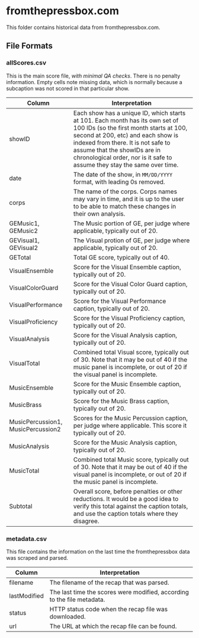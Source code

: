 # fromthepressbox.com

This folder contains historical data from fromthepressbox.com. 

## File Formats

### allScores.csv

This is the main score file, *with minimal QA checks*. There is no penalty information. Empty cells note missing data, which is normally because a subcaption was not scored in that particular show.

| Column                             | Interpretation                                                                                                                                                                                                                                                                                                 |
|----|-----|
| showID                             | Each show has a unique ID, which starts at 101. Each month has its own set of 100 IDs (so the first month starts at 100, second at 200, etc) and each show is indexed from there. It is not safe to assume that the showIDs are in chronological order, nor is it safe to assume they stay the same over time. |
| date                               | The date of the show, in `MM/DD/YYYY` format, with leading 0s removed.                                                                                                                                                                                                                                         |
| corps                              | The name of the corps. Corps names may vary in time, and it is up to the user to be able to match these changes in their own analysis.                                                                                                                                                                         |
| GEMusic1, GEMusic2                 | The Music portion of GE, per judge where applicable, typically out of 20.                                                                                                                                                                                                                                      |
| GEVisual1, GEVisual2               | The Visual protion of GE, per judge where applicable, typically out of 20.                                                                                                                                                                                                                                     |
| GETotal                            | Total GE score, typically out of 40.                                                                                                                                                                                                                                                                           |
| VisualEnsemble                     | Score for the Visual Ensemble caption, typically out of 20.                                                                                                                                                                                                                                                    |
| VisualColorGuard                   | Score for the Visual Color Guard caption, typically out of 20.                                                                                                                                                                                                                                                 |
| VisualPerformance                  | Score for the Visual Performance caption, typically out of 20.                                                                                                                                                                                                                                                 |
| VisualProficiency                  | Score for the Visual Proficiency caption, typically out of 20.                                                                                                                                                                                                                                                 |
| VisualAnalysis                     | Score for the Visual Analysis caption, typically out of 20.                                                                                                                                                                                                                                                    |
| VisualTotal                        | Combined total Visual score, typically out of 30. Note that it may be out of 40 if the music panel is incomplete, or out of 20 if the visual panel is incomplete.                                                                                                                                              |
| MusicEnsemble                      | Score for the Music Ensemble caption, typically out of 20.                                                                                                                                                                                                                                                     |
| MusicBrass                         | Score for the Music Brass caption, typically out of 20.                                                                                                                                                                                                                                                        |
| MusicPercussion1, MusicPercussion2 | Scores for the Music Percussion caption, per judge where applicable. This score it typically out of 20.                                                                                                                                                                                                        |
| MusicAnalysis                      | Score for the Music Analysis caption, typically out of 20.                                                                                                                                                                                                                                                     |
| MusicTotal                         | Combined total Music score, typically out of 30. Note that it may be out of 40 if the visual panel is incomplete, or out of 20 if the music panel is incomplete.                                                                                                                                               |
| Subtotal                           | Overall score, before penalties or other reductions. It would be a good idea to verify this total against the caption totals, and use the caption totals where they disagree.                                                                                                                                  |

### metadata.csv

This file contains the information on the last time the fromthepressbox data was scraped and parsed.

| Column       | Interpretation                                                          |
|--------------|-------------------------------------------------------------------------|
| filename     | The filename of the recap that was parsed.                              |
| lastModified | The last time the scores were modified, according to the file metadata. |
| status       | HTTP status code when the recap file was downloaded.                    |
| url          | The URL at which the recap file can be found.                           |
